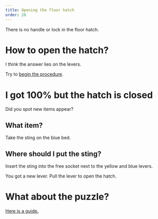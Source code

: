 ```yaml
---
title: Opening the floor hatch
order: 20
---
```


There is no handle or lock in the floor hatch.

# How to open the hatch?
I think the answer lies on the levers.

Try to [begin the procedure](levers.md).

# I got 100% but the hatch is closed
Did you spot new items appear?

## What item?
Take the sting on the blue bed.

## Where should I put the sting?
Insert the sting into the free socket next to the yellow and blue levers.

You got a new lever. Pull the lever to open the hatch.

# What about the puzzle?
[Here is a guide.](sliding-puzzle.md)
